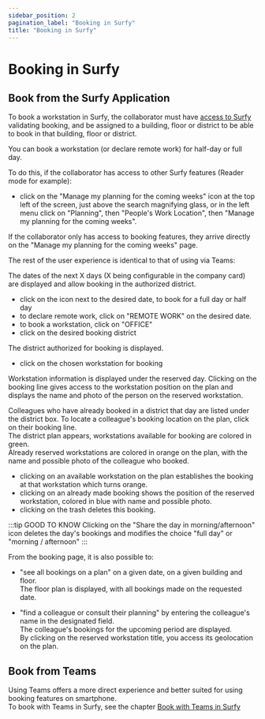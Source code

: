 ```yaml
---
sidebar_position: 2
pagination_label: "Booking in Surfy"
title: "Booking in Surfy"
---
```


# Booking in Surfy

<Youtube code="ZhQJEefpCbE"/>

## Book from the Surfy Application

To book a workstation in Surfy, the collaborator must have [access to Surfy](/en/docs/access/intro) validating booking, and be assigned to a building, floor or district to be able to book in that building, floor or district.

You can book a workstation (or declare remote work) for half-day or full day.

To do this, if the collaborator has access to other Surfy features (Reader mode for example):

-   click on the "Manage my planning for the coming weeks" icon at the top left of the screen, just above the search magnifying glass, or in the left menu click on "Planning", then "People's Work Location", then "Manage my planning for the coming weeks".

If the collaborator only has access to booking features, they arrive directly on the "Manage my planning for the coming weeks" page.

The rest of the user experience is identical to that of using via Teams:

The dates of the next X days (X being configurable in the company card) are displayed and allow booking in the authorized district.

-   click on the icon next to the desired date, to book for a full day or half day
-   to declare remote work, click on "REMOTE WORK" on the desired date.
-   to book a workstation, click on "OFFICE"
-   click on the desired booking district

The district authorized for booking is displayed.

-   click on the chosen workstation for booking

Workstation information is displayed under the reserved day.
Clicking on the booking line gives access to the workstation position on the plan and displays the name and photo of the person on the reserved workstation.

Colleagues who have already booked in a district that day are listed under the district box. To locate a colleague's booking location on the plan, click on their booking line.<br />
The district plan appears, workstations available for booking are colored in green.<br />
Already reserved workstations are colored in orange on the plan, with the name and possible photo of the colleague who booked.

-   clicking on an available workstation on the plan establishes the booking at that workstation which turns orange.
-   clicking on an already made booking shows the position of the reserved workstation, colored in blue with name and possible photo.
-   clicking on the trash deletes this booking.

:::tip GOOD TO KNOW
Clicking on the "Share the day in morning/afternoon" icon deletes the day's bookings and modifies the choice "full day" or "morning / afternoon"
:::

From the booking page, it is also possible to:

-   "see all bookings on a plan" on a given date, on a given building and floor.<br />
The floor plan is displayed, with all bookings made on the requested date.<br />

-   "find a colleague or consult their planning" by entering the colleague's name in the designated field.<br />
The colleague's bookings for the upcoming period are displayed.<br />
By clicking on the reserved workstation title, you access its geolocation on the plan.<br />


## Book from Teams

Using Teams offers a more direct experience and better suited for using booking features on smartphone.<br />
To book with Teams in Surfy, see the chapter [Book with Teams in Surfy](/en/docs/tutorials/booking/teams)
